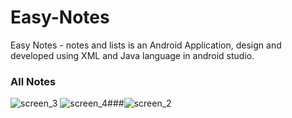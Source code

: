 # Easy-Notes
Easy Notes - notes and lists is an Android Application, design and developed using XML and Java language in android studio.

### All Notes

![screen_3](https://user-images.githubusercontent.com/78471553/140938929-5ea3d7a8-67ed-429f-9211-fa1e51ef31b1.png)            ![screen_4](https://user-images.githubusercontent.com/78471553/140939204-4a208e03-0e50-4122-ad2b-fd141864e644.png)###![screen_2](https://user-images.githubusercontent.com/78471553/140941061-59ef2359-c54b-4a3e-b1cb-0f78b09a8d8b.png)




